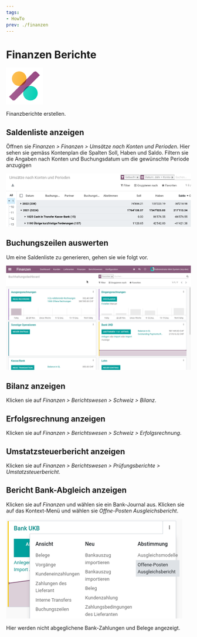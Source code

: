 ```yaml
---
tags:
- HowTo
prev: ./finanzen
---
```

# Finanzen Berichte
![icons_odoo_account_accountant](assets/icons_odoo_account_accountant.png)

Finanzberichte erstellen.

## Saldenliste anzeigen

Öffnen sie *Finanzen > Finanzen > Umsätze nach Konten und Perioden*. Hier sehen sie gemäss Kontenplan die Spalten Soll, Haben und Saldo. Filtern sie die Angaben nach Konten und Buchungsdatum um die gewünschte Periode anzugigen

![](assets/Finanzen%20Berichte%20Saldenliste.png)

## Buchungszeilen auswerten

Um eine Saldenliste zu generieren, gehen sie wie folgt vor.

![Finanzen Saldenliste erstellen](assets/Finanzen%20Saldenliste%20erstellen.gif)

## Bilanz anzeigen

Klicken sie auf *Finanzen > Berichtswesen > Schweiz > Bilanz*.

## Erfolgsrechnung anzeigen

Klicken sie auf *Finanzen > Berichtswesen > Schweiz > Erfolgsrechnung*.

## Umstatzsteuerbericht anzeigen

Klicken sie auf *Finanzen > Berichtswesen > Prüfungsberichte > Umstatzsteuerbericht*.

## Bericht Bank-Abgleich anzeigen

Klicken sie auf *Finanzen* und wählen sie ein Bank-Journal aus. Klicken sie auf das Kontext-Menü und wählen sie *Offne-Posten Ausgleichsbericht*.

![](assets/Finanzen%20Berichte%20Ausgleichsbericht.png)

Hier werden nicht abgeglichene Bank-Zahlungen und Belege angezeigt.